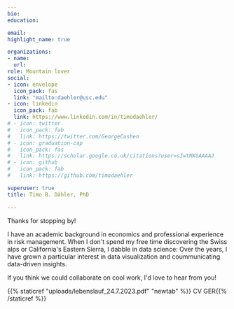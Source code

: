 ```yaml
---
bio:
education:

email: 
highlight_name: true

organizations:
- name: 
  url: 
role: Mountain lover
social:
- icon: envelope
  icon_pack: fas
  link: "mailto:daehler@usc.edu"
- icon: linkedin
  icon_pack: fab
  link: https://www.linkedin.com/in/timodaehler/
# - icon: twitter
#   icon_pack: fab
#   link: https://twitter.com/GeorgeCushen
# - icon: graduation-cap
#   icon_pack: fas
#   link: https://scholar.google.co.uk/citations?user=sIwtMXoAAAAJ
# - icon: github
#   icon_pack: fab
#   link: https://github.com/timodaehler

superuser: true
title: Timo B. Dähler, PhD

---
```

Thanks for stopping by! 

I have an academic background in economics and professional experience in risk management. When I don't spend my free time discovering the Swiss alps or California's Eastern Sierra, I dabble in data science: Over the years, I have grown a particular interest in data visualization and coummunicating data-driven insights. 

If you think we could collaborate on cool work, I'd love to hear from you!

{{% staticref "uploads/lebenslauf_24.7.2023.pdf" "newtab" %}}<i class="fa-solid fa-file-arrow-down"></i> CV GER{{% /staticref %}} 



